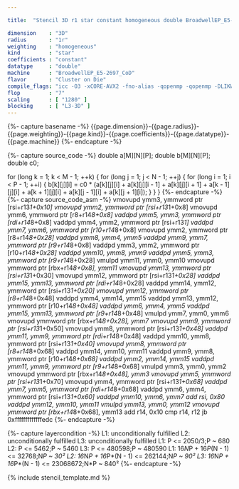 ```yaml
---

title:  "Stencil 3D r1 star constant homogeneous double BroadwellEP_E5-2697_CoD"

dimension    : "3D"
radius       : "1r"
weighting    : "homogeneous"
kind         : "star"
coefficients : "constant"
datatype     : "double"
machine      : "BroadwellEP_E5-2697_CoD"
flavor       : "Cluster on Die"
compile_flags: "icc -O3 -xCORE-AVX2 -fno-alias -qopenmp -qopenmp -DLIKWID_PERFMON -Ilikwid-4.3.3/include -Llikwid-4.3.3/lib -Iheaders/dummy.c stencil_compilable.c -o stencil -llikwid"
flop         : "7"
scaling      : [ "1280" ]
blocking     : [ "L3-3D" ]
---
```


{%- capture basename -%}
{{page.dimension}}-{{page.radius}}-{{page.weighting}}-{{page.kind}}-{{page.coefficients}}-{{page.datatype}}-{{page.machine}}
{%- endcapture -%}

{%- capture source_code -%}
double a[M][N][P];
double b[M][N][P];
double c0;

for (long k = 1; k < M - 1; ++k) {
  for (long j = 1; j < N - 1; ++j) {
    for (long i = 1; i < P - 1; ++i) {
      b[k][j][i] =
          c0 * (a[k][j][i] + a[k][j][i - 1] + a[k][j][i + 1] +
                a[k - 1][j][i] + a[k + 1][j][i] + a[k][j - 1][i] +
                a[k][j + 1][i]);
    }
  }
}
{%- endcapture -%}
{%- capture source_code_asm -%}
vmovupd ymm3, ymmword ptr [rsi+r13*1+0x10]
vmovupd ymm2, ymmword ptr [rsi+r13*1+0x8]
vmovupd ymm6, ymmword ptr [r8+r14*8+0x8]
vaddpd ymm5, ymm3, ymmword ptr [rdi+r14*8+0x8]
vaddpd ymm4, ymm2, ymmword ptr [rsi+r13*1]
vaddpd ymm7, ymm6, ymmword ptr [r10+r14*8+0x8]
vmovupd ymm2, ymmword ptr [r8+r14*8+0x28]
vaddpd ymm8, ymm4, ymm5
vaddpd ymm9, ymm7, ymmword ptr [r9+r14*8+0x8]
vaddpd ymm3, ymm2, ymmword ptr [r10+r14*8+0x28]
vaddpd ymm10, ymm8, ymm9
vaddpd ymm5, ymm3, ymmword ptr [r9+r14*8+0x28]
vmulpd ymm11, ymm0, ymm10
vmovupd ymmword ptr [rbx+r14*8+0x8], ymm11
vmovupd ymm13, ymmword ptr [rsi+r13*1+0x30]
vmovupd ymm12, ymmword ptr [rsi+r13*1+0x28]
vaddpd ymm15, ymm13, ymmword ptr [rdi+r14*8+0x28]
vaddpd ymm14, ymm12, ymmword ptr [rsi+r13*1+0x20]
vmovupd ymm12, ymmword ptr [r8+r14*8+0x48]
vaddpd ymm4, ymm14, ymm15
vaddpd ymm13, ymm12, ymmword ptr [r10+r14*8+0x48]
vaddpd ymm6, ymm4, ymm5
vaddpd ymm15, ymm13, ymmword ptr [r9+r14*8+0x48]
vmulpd ymm7, ymm0, ymm6
vmovupd ymmword ptr [rbx+r14*8+0x28], ymm7
vmovupd ymm9, ymmword ptr [rsi+r13*1+0x50]
vmovupd ymm8, ymmword ptr [rsi+r13*1+0x48]
vaddpd ymm11, ymm9, ymmword ptr [rdi+r14*8+0x48]
vaddpd ymm10, ymm8, ymmword ptr [rsi+r13*1+0x40]
vmovupd ymm8, ymmword ptr [r8+r14*8+0x68]
vaddpd ymm14, ymm10, ymm11
vaddpd ymm9, ymm8, ymmword ptr [r10+r14*8+0x68]
vaddpd ymm2, ymm14, ymm15
vaddpd ymm11, ymm9, ymmword ptr [r9+r14*8+0x68]
vmulpd ymm3, ymm0, ymm2
vmovupd ymmword ptr [rbx+r14*8+0x48], ymm3
vmovupd ymm5, ymmword ptr [rsi+r13*1+0x70]
vmovupd ymm4, ymmword ptr [rsi+r13*1+0x68]
vaddpd ymm7, ymm5, ymmword ptr [rdi+r14*8+0x68]
vaddpd ymm6, ymm4, ymmword ptr [rsi+r13*1+0x60]
vaddpd ymm10, ymm6, ymm7
add rsi, 0x80
vaddpd ymm12, ymm10, ymm11
vmulpd ymm13, ymm0, ymm12
vmovupd ymmword ptr [rbx+r14*8+0x68], ymm13
add r14, 0x10
cmp r14, r12
jb 0xfffffffffffffedc
{%- endcapture -%}

{%- capture layercondition -%}
L1: unconditionally fulfilled
L2: unconditionally fulfilled
L3: unconditionally fulfilled
L1: P <= 2050/3;P ~ 680
L2: P <= 5462;P ~ 5460
L3: P <= 480598;P ~ 480590
L1: 16*N*P + 16*P*(N - 1) <= 32768;N*P ~ 30²
L2: 16*N*P + 16*P*(N - 1) <= 262144;N*P ~ 90²
L3: 16*N*P + 16*P*(N - 1) <= 23068672;N*P ~ 840²
{%- endcapture -%}

{% include stencil_template.md %}
